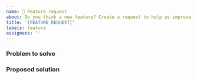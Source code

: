 ```yaml
---
name: 💬 Feature request
about: Do you think a new feature? Create a request to help us improve!
title: '[FEATURE_REQUEST]'
labels: feature
assignees: ''
---
```


### Problem to solve

### Proposed solution
